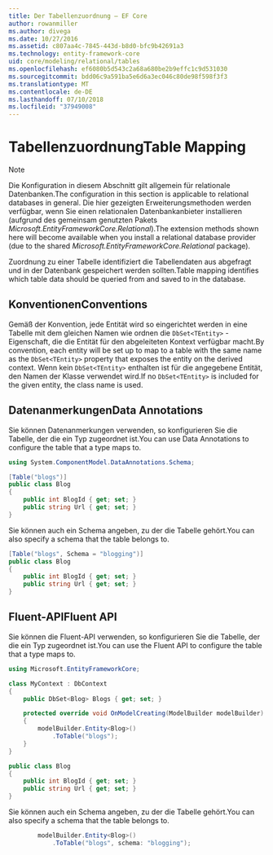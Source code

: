 ```yaml
---
title: Der Tabellenzuordnung – EF Core
author: rowanmiller
ms.author: divega
ms.date: 10/27/2016
ms.assetid: c807aa4c-7845-443d-b8d0-bfc9b42691a3
ms.technology: entity-framework-core
uid: core/modeling/relational/tables
ms.openlocfilehash: ef6080b5d543c2a68a680be2b9effc1c9d531030
ms.sourcegitcommit: bdd06c9a591ba5e6d6a3ec046c80de98f598f3f3
ms.translationtype: MT
ms.contentlocale: de-DE
ms.lasthandoff: 07/10/2018
ms.locfileid: "37949008"
---
```

# <a name="table-mapping"></a><span data-ttu-id="6de27-102">Tabellenzuordnung</span><span class="sxs-lookup"><span data-stu-id="6de27-102">Table Mapping</span></span>

> [!NOTE]  
> <span data-ttu-id="6de27-103">Die Konfiguration in diesem Abschnitt gilt allgemein für relationale Datenbanken.</span><span class="sxs-lookup"><span data-stu-id="6de27-103">The configuration in this section is applicable to relational databases in general.</span></span> <span data-ttu-id="6de27-104">Die hier gezeigten Erweiterungsmethoden werden verfügbar, wenn Sie einen relationalen Datenbankanbieter installieren (aufgrund des gemeinsam genutzten Pakets *Microsoft.EntityFrameworkCore.Relational*).</span><span class="sxs-lookup"><span data-stu-id="6de27-104">The extension methods shown here will become available when you install a relational database provider (due to the shared *Microsoft.EntityFrameworkCore.Relational* package).</span></span>

<span data-ttu-id="6de27-105">Zuordnung zu einer Tabelle identifiziert die Tabellendaten aus abgefragt und in der Datenbank gespeichert werden sollten.</span><span class="sxs-lookup"><span data-stu-id="6de27-105">Table mapping identifies which table data should be queried from and saved to in the database.</span></span>

## <a name="conventions"></a><span data-ttu-id="6de27-106">Konventionen</span><span class="sxs-lookup"><span data-stu-id="6de27-106">Conventions</span></span>

<span data-ttu-id="6de27-107">Gemäß der Konvention, jede Entität wird so eingerichtet werden in eine Tabelle mit dem gleichen Namen wie ordnen die `DbSet<TEntity>` -Eigenschaft, die die Entität für den abgeleiteten Kontext verfügbar macht.</span><span class="sxs-lookup"><span data-stu-id="6de27-107">By convention, each entity will be set up to map to a table with the same name as the `DbSet<TEntity>` property that exposes the entity on the derived context.</span></span> <span data-ttu-id="6de27-108">Wenn kein `DbSet<TEntity>` enthalten ist für die angegebene Entität, den Namen der Klasse verwendet wird.</span><span class="sxs-lookup"><span data-stu-id="6de27-108">If no `DbSet<TEntity>` is included for the given entity, the class name is used.</span></span>

## <a name="data-annotations"></a><span data-ttu-id="6de27-109">Datenanmerkungen</span><span class="sxs-lookup"><span data-stu-id="6de27-109">Data Annotations</span></span>

<span data-ttu-id="6de27-110">Sie können Datenanmerkungen verwenden, so konfigurieren Sie die Tabelle, der die ein Typ zugeordnet ist.</span><span class="sxs-lookup"><span data-stu-id="6de27-110">You can use Data Annotations to configure the table that a type maps to.</span></span>

``` csharp
using System.ComponentModel.DataAnnotations.Schema;
```
``` csharp
[Table("blogs")]
public class Blog
{
    public int BlogId { get; set; }
    public string Url { get; set; }
}
```

<span data-ttu-id="6de27-111">Sie können auch ein Schema angeben, zu der die Tabelle gehört.</span><span class="sxs-lookup"><span data-stu-id="6de27-111">You can also specify a schema that the table belongs to.</span></span>

``` csharp
[Table("blogs", Schema = "blogging")]
public class Blog
{
    public int BlogId { get; set; }
    public string Url { get; set; }
}
```

## <a name="fluent-api"></a><span data-ttu-id="6de27-112">Fluent-API</span><span class="sxs-lookup"><span data-stu-id="6de27-112">Fluent API</span></span>

<span data-ttu-id="6de27-113">Sie können die Fluent-API verwenden, so konfigurieren Sie die Tabelle, der die ein Typ zugeordnet ist.</span><span class="sxs-lookup"><span data-stu-id="6de27-113">You can use the Fluent API to configure the table that a type maps to.</span></span>

``` csharp
using Microsoft.EntityFrameworkCore;
```
``` csharp
class MyContext : DbContext
{
    public DbSet<Blog> Blogs { get; set; }

    protected override void OnModelCreating(ModelBuilder modelBuilder)
    {
        modelBuilder.Entity<Blog>()
            .ToTable("blogs");
    }
}

public class Blog
{
    public int BlogId { get; set; }
    public string Url { get; set; }
}
```

<span data-ttu-id="6de27-114">Sie können auch ein Schema angeben, zu der die Tabelle gehört.</span><span class="sxs-lookup"><span data-stu-id="6de27-114">You can also specify a schema that the table belongs to.</span></span>

<!-- [!code-csharp[Main](samples/core/relational/Modeling/FluentAPI/Samples/Relational/TableAndSchema.cs?highlight=2)] -->
``` csharp
        modelBuilder.Entity<Blog>()
            .ToTable("blogs", schema: "blogging");
```
